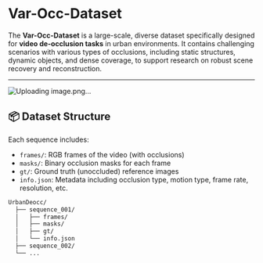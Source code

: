 # Var-Occ-Dataset
The **Var-Occ-Dataset** is a large-scale, diverse dataset specifically designed for **video de-occlusion tasks** in urban environments. It contains challenging scenarios with various types of occlusions, including static structures, dynamic objects, and dense coverage, to support research on robust scene recovery and reconstruction.

---
![Uploading image.png…]()




## 📦 Dataset Structure

Each sequence includes:
- `frames/`: RGB frames of the video (with occlusions)
- `masks/`: Binary occlusion masks for each frame
- `gt/`: Ground truth (unoccluded) reference images
- `info.json`: Metadata including occlusion type, motion type, frame rate, resolution, etc.

```bash
UrbanDeocc/
  ├── sequence_001/
  │   ├── frames/
  │   ├── masks/
  │   ├── gt/
  │   └── info.json
  ├── sequence_002/
  └── ...
